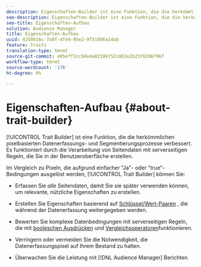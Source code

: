 ```yaml
---
description: Eigenschaften-Builder ist eine Funktion, die die herkömmlichen pixelbasierten Datenerfassungs- und Segmentierungsprozesse verbessert. Es funktioniert durch die Verarbeitung von Seitendaten mit serverseitigen Regeln, die Sie in der Benutzeroberfläche erstellen.
seo-description: Eigenschaften-Builder ist eine Funktion, die die herkömmlichen pixelbasierten Datenerfassungs- und Segmentierungsprozesse verbessert. Es funktioniert durch die Verarbeitung von Seitendaten mit serverseitigen Regeln, die Sie in der Benutzeroberfläche erstellen.
seo-title: Eigenschaften-Aufbau
solution: Audience Manager
title: Eigenschaften-Aufbau
uuid: 4258616c-7a9f-4fe9-95e2-9f51896a14ab
feature: Traits
translation-type: tm+mt
source-git-commit: e05eff3cc04e4a82399752c862e2b2370286f96f
workflow-type: tm+mt
source-wordcount: '176'
ht-degree: 0%

---
```



# Eigenschaften-Aufbau {#about-trait-builder}

[!UICONTROL Trait Builder] ist eine Funktion, die die herkömmlichen pixelbasierten Datenerfassungs- und Segmentierungsprozesse verbessert. Es funktioniert durch die Verarbeitung von Seitendaten mit serverseitigen Regeln, die Sie in der Benutzeroberfläche erstellen.

<!-- c_tb_about.xml -->

Im Vergleich zu Pixeln, die aufgrund einfacher &quot;Ja&quot;- oder &quot;true&quot;-Bedingungen ausgelöst werden, [!UICONTROL Trait Builder] können Sie:

* Erfassen Sie *alle* Seitendaten, damit Sie sie später verwenden können, um relevante, nützliche Eigenschaften zu erstellen.
* Erstellen Sie Eigenschaften basierend auf [Schlüssel/Wert-Paaren](../../reference/key-value-pairs-explained.md) , die während der Datenerfassung weitergegeben werden.
* Bewerten Sie komplexe Datenbedingungen mit serverseitigen Regeln, die mit [booleschen Ausdrücken](../../reference/boolean-expressions-tsb.md) und [Vergleichsoperatoren](../../features/traits/trait-comparison-operators.md)funktionieren.

* Verringern oder vermeiden Sie die Notwendigkeit, die Datenerfassungspixel auf Ihrem Bestand zu halten.
* Überwachen Sie die Leistung mit [!DNL Audience Manager] Berichten.